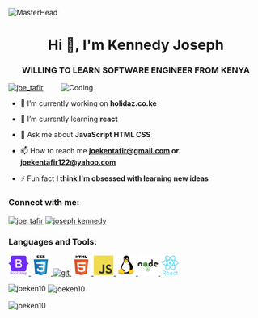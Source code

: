 ![MasterHead](https://camo.githubusercontent.com/6017341076f2a8d89ac635f8bfb1fdb9b0c336f487af1ecf373205cb85c2c171/68747470733a2f2f6d69726f2e6d656469756d2e636f6d2f6d61782f313430302f302a4647443642557a7a5a7331564a4c75592e676966)


<h1 align="center">Hi 👋, I'm Kennedy Joseph</h1>
<h3 align="center">WILLING TO LEARN SOFTWARE ENGINEER FROM KENYA</h3>

<img align="right" alt="Coding" width="400" src="https://camo.githubusercontent.com/19db51af5f90f1b152bc0b9078f5fe97053955be5074f03f17019c70345bdcdb/68747470733a2f2f6d69726f2e6d656469756d2e636f6d2f6d61782f313336302f302a37513379765349765f7430696f4a2d5a2e676966">


<p align="left"> <a href="https://twitter.com/joe_tafir" target="blank"><img src="https://img.shields.io/twitter/follow/joe_tafir?logo=twitter&style=for-the-badge" alt="joe_tafir" /></a> </p>

- 🔭 I’m currently working on **holidaz.co.ke**

- 🌱 I’m currently learning **react**

- 💬 Ask me about **JavaScript HTML CSS**

- 📫 How to reach me **joekentafir@gmail.com or joekentafir122@yahoo.com**

- ⚡ Fun fact **I think I'm obsessed with learning new ideas**

<h3 align="left">Connect with me:</h3>
<p align="left">
<a href="https://twitter.com/joe_tafir" target="blank"><img align="center" src="https://raw.githubusercontent.com/rahuldkjain/github-profile-readme-generator/master/src/images/icons/Social/twitter.svg" alt="joe_tafir" height="30" width="40" /></a>
<a href="https://linkedin.com/in/joseph kennedy" target="blank"><img align="center" src="https://raw.githubusercontent.com/rahuldkjain/github-profile-readme-generator/master/src/images/icons/Social/linked-in-alt.svg" alt="joseph kennedy" height="30" width="40" /></a>
</p>

<h3 align="left">Languages and Tools:</h3>
<p align="left"> <a href="https://getbootstrap.com" target="_blank" rel="noreferrer"> <img src="https://raw.githubusercontent.com/devicons/devicon/master/icons/bootstrap/bootstrap-plain-wordmark.svg" alt="bootstrap" width="40" height="40"/> </a> <a href="https://www.w3schools.com/css/" target="_blank" rel="noreferrer"> <img src="https://raw.githubusercontent.com/devicons/devicon/master/icons/css3/css3-original-wordmark.svg" alt="css3" width="40" height="40"/> </a> <a href="https://git-scm.com/" target="_blank" rel="noreferrer"> <img src="https://www.vectorlogo.zone/logos/git-scm/git-scm-icon.svg" alt="git" width="40" height="40"/> </a> <a href="https://www.w3.org/html/" target="_blank" rel="noreferrer"> <img src="https://raw.githubusercontent.com/devicons/devicon/master/icons/html5/html5-original-wordmark.svg" alt="html5" width="40" height="40"/> </a> <a href="https://developer.mozilla.org/en-US/docs/Web/JavaScript" target="_blank" rel="noreferrer"> <img src="https://raw.githubusercontent.com/devicons/devicon/master/icons/javascript/javascript-original.svg" alt="javascript" width="40" height="40"/> </a> <a href="https://www.linux.org/" target="_blank" rel="noreferrer"> <img src="https://raw.githubusercontent.com/devicons/devicon/master/icons/linux/linux-original.svg" alt="linux" width="40" height="40"/> </a> <a href="https://nodejs.org" target="_blank" rel="noreferrer"> <img src="https://raw.githubusercontent.com/devicons/devicon/master/icons/nodejs/nodejs-original-wordmark.svg" alt="nodejs" width="40" height="40"/> </a> <a href="https://reactjs.org/" target="_blank" rel="noreferrer"> <img src="https://raw.githubusercontent.com/devicons/devicon/master/icons/react/react-original-wordmark.svg" alt="react" width="40" height="40"/> </a> </p>

<p><img align="left" src="https://github-readme-stats.vercel.app/api/top-langs?username=joeken10&show_icons=true&locale=en&layout=compact" alt="joeken10" /></p>

<p>&nbsp;<img align="center" src="https://github-readme-stats.vercel.app/api?username=joeken10&show_icons=true&locale=en" alt="joeken10" /></p>

<p><img align="center" src="https://github-readme-streak-stats.herokuapp.com/?user=joeken10&" alt="joeken10" /></p>
